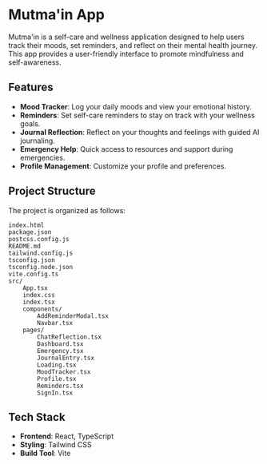 # Mutma'in App

Mutma'in is a self-care and wellness application designed to help users track their moods, set reminders, and reflect on their mental health journey. This app provides a user-friendly interface to promote mindfulness and self-awareness.

## Features

- **Mood Tracker**: Log your daily moods and view your emotional history.
- **Reminders**: Set self-care reminders to stay on track with your wellness goals.
- **Journal Reflection**: Reflect on your thoughts and feelings with guided AI journaling.
- **Emergency Help**: Quick access to resources and support during emergencies.
- **Profile Management**: Customize your profile and preferences.

## Project Structure

The project is organized as follows:

```
index.html
package.json
postcss.config.js
README.md
tailwind.config.js
tsconfig.json
tsconfig.node.json
vite.config.ts
src/
	App.tsx
	index.css
	index.tsx
	components/
		AddReminderModal.tsx
		Navbar.tsx
	pages/
		ChatReflection.tsx
		Dashboard.tsx
		Emergency.tsx
		JournalEntry.tsx
		Loading.tsx
		MoodTracker.tsx
		Profile.tsx
		Reminders.tsx
		SignIn.tsx
```

## Tech Stack

- **Frontend**: React, TypeScript
- **Styling**: Tailwind CSS
- **Build Tool**: Vite
